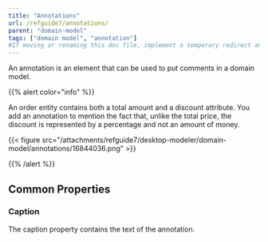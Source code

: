```yaml
---
title: "Annotations"
url: /refguide7/annotations/
parent: "domain-model"
tags: ["domain model", "annotation"]
#If moving or renaming this doc file, implement a temporary redirect and let the respective team know they should update the URL in the product. See Mapping to Products for more details.
---
```


An annotation is an element that can be used to put comments in a domain model.

{{% alert color="info" %}}

An order entity contains both a total amount and a discount attribute. You add an annotation to mention the fact that, unlike the total price, the discount is represented by a percentage and not an amount of money.

{{< figure src="/attachments/refguide7/desktop-modeler/domain-model/annotations/16844036.png" >}}

{{% /alert %}}

## Common Properties

### Caption

The caption property contains the text of the annotation.
